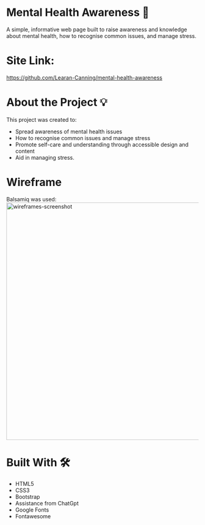 # Mental Health Awareness 🌿

A simple, informative web page built to raise awareness and knowledge about mental health, how to recognise common issues, and manage stress.

# Site Link:
https://github.com/Learan-Canning/mental-health-awareness


# About the Project 💡

This project was created to:
- Spread awareness of mental health issues
- How to recognise common issues and manage stress
- Promote self-care and understanding through accessible design and content
- Aid in managing stress.

# Wireframe
 Balsamiq was used:
 <img width="1207" height="621" alt="wireframes-screenshot" src="https://github.com/user-attachments/assets/3ecb4d0d-bbde-4f4d-a754-30dadf16170e" />


# Built With 🛠️

- HTML5  
- CSS3  
- Bootstrap
- Assistance from ChatGpt 
- Google Fonts
- Fontawesome


